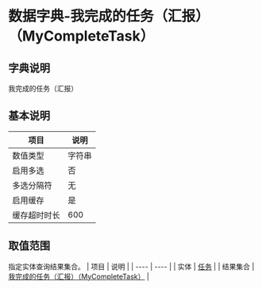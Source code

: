 # 数据字典-我完成的任务（汇报）（MyCompleteTask）
## 字典说明
我完成的任务（汇报）

## 基本说明
| 项目 | 说明 |
| ---- | ---- |
| 数值类型 | 字符串 |
| 启用多选 | 否 |
| 多选分隔符 | 无 |
| 启用缓存 | 是 |
| 缓存超时时长 | 600 |

## 取值范围
指定实体查询结果集合。
| 项目 | 说明 |
| ---- | ---- |
| 实体 | [任务](../module/zentao/Task) |
| 结果集合 | [我完成的任务（汇报）（MyCompleteTask）](../module/zentao/Task/#数据集合-我完成的任务（汇报）（MyCompleteTask）) |


